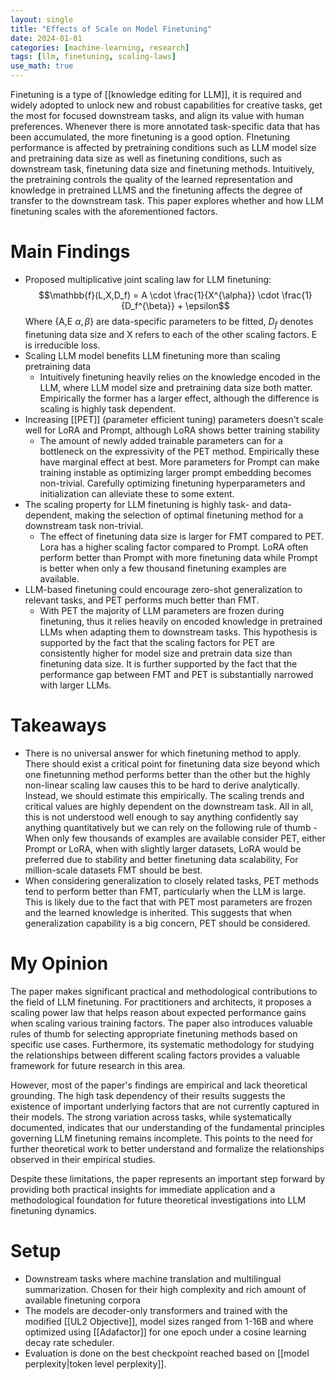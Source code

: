 ```yaml
---
layout: single
title: "Effects of Scale on Model Finetuning"
date: 2024-01-01
categories: [machine-learning, research]
tags: [llm, finetuning, scaling-laws]
use_math: true
---
```


Finetuning is a type of [[knowledge editing for LLM]], it is required and widely adopted to unlock new and robust capabilities for creative tasks, get the most for focused downstream tasks, and align its value with human preferences. Whenever there is more annotated task-specific data that has been accumulated, the more finetuning is a good option. FInetuning performance is affected by pretraining conditions such as LLM model size and pretraining data size as well as finetuning conditions, such as downstream task, finetuning data size and finetuning methods. Intuitively, the pretraining controls the quality of the learned representation and knowledge in pretrained LLMS and the finetuning affects the degree of transfer to the downstream task. This paper explores whether and how LLM finetuning scales with the aforementioned factors.

<!-- excerpt-end -->

# Main Findings

- Proposed multiplicative joint scaling law for LLM finetuning:
  $$\mathbb{f}(L,X,D_f) = A \cdot \frac{1}{X^{\alpha}} \cdot \frac{1}{D_f^{\beta}} + \epsilon$$
  Where {A,E $\alpha, \beta$} are data-specific parameters to be fitted, $D_f$ denotes finetuning data size and X refers to each of the other scaling factors. E is irreducible loss.
- Scaling LLM model benefits LLM finetuning more than scaling pretraining data
  - Intuitively finetuning heavily relies on the knowledge encoded in the LLM, where LLM model size and pretraining data size both matter. Empirically the former has a larger effect, although the difference is scaling is highly task dependent.
- Increasing [[PET]] (parameter efficient tuning) parameters doesn't scale well for LoRA and Prompt, although LoRA shows better training stability
  - The amount of newly added trainable parameters can for a bottleneck on the expressivity of the PET method. Empirically these have marginal effect at best. More parameters for Prompt can make training instable as optimizing larger prompt embedding becomes non-trivial. Carefully optimizing finetuning hyperparameters and initialization can alleviate these to some extent.
- The scaling property for LLM finetuning is highly task- and data-dependent, making the selection of optimal finetuning method for a downstream task non-trivial.
  - The effect of finetuning data size is larger for FMT compared to PET. Lora has a higher scaling factor compared to Prompt. LoRA often perform better than Prompt with more finetuning data while Prompt is better when only a few thousand finetuning examples are available.
- LLM-based finetuning could encourage zero-shot generalization to relevant tasks, and PET performs much better than FMT.
  - With PET the majority of LLM parameters are frozen during finetuning, thus it relies heavily on encoded knowledge in pretrained LLMs when adapting them to downstream tasks. This hypothesis is supported by the fact that the scaling factors for PET are consistently higher for model size and pretrain data size than finetuning data size. It is further supported by the fact that the performance gap between FMT and PET is substantially narrowed with larger LLMs.

# Takeaways

- There is no universal answer for which finetuning method to apply. There should exist a critical point for finetuning data size beyond which one finetunning method performs better than the other but the highly non-linear scaling law causes this to be hard to derive analytically. Instead, we should estimate this empirically. The scaling trends and critical values are highly dependent on the downstream task. All in all, this is not understood well enough to say anything confidently say anything quantitatively but we can rely on the following rule of thumb - When only few thousands of examples are available consider PET, either Prompt or LoRA, when with slightly larger datasets, LoRA would be preferred due to stability and better finetuning data scalability, For million-scale datasets FMT should be best.
- When considering generalization to closely related tasks, PET methods tend to perform better than FMT, particularly when the LLM is large. This is likely due to the fact that with PET most parameters are frozen and the learned knowledge is inherited. This suggests that when generalization capability is a big concern, PET should be considered.

# My Opinion

The paper makes significant practical and methodological contributions to the field of LLM finetuning. For practitioners and architects, it proposes a scaling power law that helps reason about expected performance gains when scaling various training factors. The paper also introduces valuable rules of thumb for selecting appropriate finetuning methods based on specific use cases. Furthermore, its systematic methodology for studying the relationships between different scaling factors provides a valuable framework for future research in this area.

However, most of the paper's findings are empirical and lack theoretical grounding. The high task dependency of their results suggests the existence of important underlying factors that are not currently captured in their models. The strong variation across tasks, while systematically documented, indicates that our understanding of the fundamental principles governing LLM finetuning remains incomplete. This points to the need for further theoretical work to better understand and formalize the relationships observed in their empirical studies.

Despite these limitations, the paper represents an important step forward by providing both practical insights for immediate application and a methodological foundation for future theoretical investigations into LLM finetuning dynamics.

# Setup

- Downstream tasks where machine translation and multilingual summarization. Chosen for their high complexity and rich amount of available finetuning corpora
- The models are decoder-only transformers and trained with the modified [[UL2 Objective]], model sizes ranged from 1-16B and where optimized using [[Adafactor]] for one epoch under a cosine learning decay rate scheduler.
- Evaluation is done on the best checkpoint reached based on [[model perplexity|token level perplexity]].
